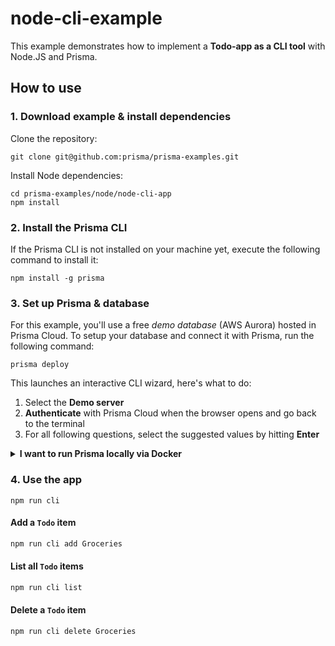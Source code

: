# node-cli-example

This example demonstrates how to implement a **Todo-app as a CLI tool** with Node.JS and Prisma.

## How to use

### 1. Download example & install dependencies

Clone the repository:

```
git clone git@github.com:prisma/prisma-examples.git
```

Install Node dependencies:

```
cd prisma-examples/node/node-cli-app
npm install
```

### 2. Install the Prisma CLI

If the Prisma CLI is not installed on your machine yet, execute the following command to install it:

```
npm install -g prisma
```

### 3. Set up Prisma & database

For this example, you'll use a free _demo database_ (AWS Aurora) hosted in Prisma Cloud. To setup your database and connect it with Prisma, run the following command:

```
prisma deploy
```

This launches an interactive CLI wizard, here's what to do:

1. Select the **Demo server**
1. **Authenticate** with Prisma Cloud when the browser opens and go back to the terminal
1. For all following questions, select the suggested values by hitting **Enter**

<details>
 <summary><strong>I want to run Prisma locally via Docker</strong></summary>

1. Ensure you have Docker installed on your machine. If no, you can get it from [here](https://store.docker.com/search?offering=community&type=edition).
1. Create `docker-compose.yml` for MySQL (see [here](https://www.prisma.io/docs/prisma-server/database-connector-POSTGRES-jgfr/) for Postgres):
    ```yml
    version: '3'
    services:
      prisma:
        image: prismagraphql/prisma:1.21
        restart: always
        ports:
        - "4466:4466"
        environment:
          PRISMA_CONFIG: |
            port: 4466
            databases:
              default:
                connector: mysql
                host: mysql
                port: 3306
                user: root
                password: prisma
                migrations: true
      mysql:
        image: mysql:5.7
        restart: always
        environment:
          MYSQL_ROOT_PASSWORD: prisma
        volumes:
          - mysql:/var/lib/mysql
    volumes:
      mysql:
    ```
1. Run `docker-compose up -d`
1. Run `prisma deploy`

</details>

### 4. Use the app

```
npm run cli
```

#### Add a `Todo` item

```sh
npm run cli add Groceries
```

#### List all `Todo` items

```sh
npm run cli list
```

#### Delete a `Todo` item

```sh
npm run cli delete Groceries
```
